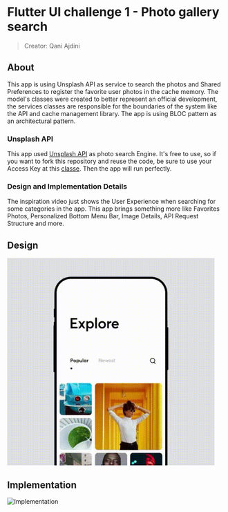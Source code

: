 # Flutter UI challenge 1 - Photo gallery search
> Creator: Qani Ajdini

## About
This app is using Unsplash API as service to search the photos and Shared Preferences to register the favorite user photos in the cache memory. The model's classes were created to better represent an official development, the services classes are responsible for the boundaries of the system like the API and cache management library. The app is using BLOC pattern as an architectural pattern.

### Unsplash API
This app used [Unsplash API](https://unsplash.com/developers) as photo search Engine. It's free to use, so if you want to fork this repository and reuse the code, be sure to use your Access Key at this [classe](./lib/services/PhotosAPI.dart). Then the app will run perfectly. 

### Design and Implementation Details
The inspiration video just shows the User Experience when searching for some categories in the app. This app brings something more like Favorites Photos, Personalized Bottom Menu Bar, Image Details, API Request Structure and more.

## Design

![Design](./docs/inspiration.gif)

## Implementation

![Implementation](./docs/app-running.gif)